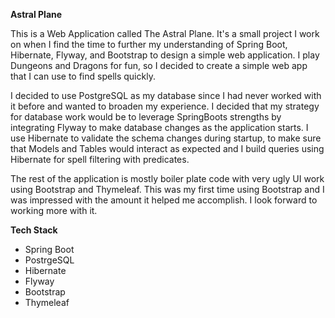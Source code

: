 **Astral Plane**

This is a Web Application called The Astral Plane. It's a small project I work on when I find the time to further my understanding of Spring Boot, Hibernate, Flyway, and Bootstrap to design a simple web application. I play Dungeons and Dragons for fun, so I decided to create a simple web app that I can use to find spells quickly.

I decided to use PostgreSQL as my database since I had never worked with it before and wanted to broaden my experience. I decided that my strategy for database work would be to leverage SpringBoots strengths by integrating Flyway to make database changes as the application starts. I use Hibernate to validate the schema changes during startup, to make sure that Models and Tables would interact as expected and I build queries using Hibernate for spell filtering with predicates.

The rest of the application is mostly boiler plate code with very ugly UI work using Bootstrap and Thymeleaf. This was my first time using Bootstrap and I was impressed with the amount it helped me accomplish. I look forward to working more with it.

**Tech Stack**
*  Spring Boot
*  PostrgeSQL
*  Hibernate
*  Flyway
*  Bootstrap
*  Thymeleaf
